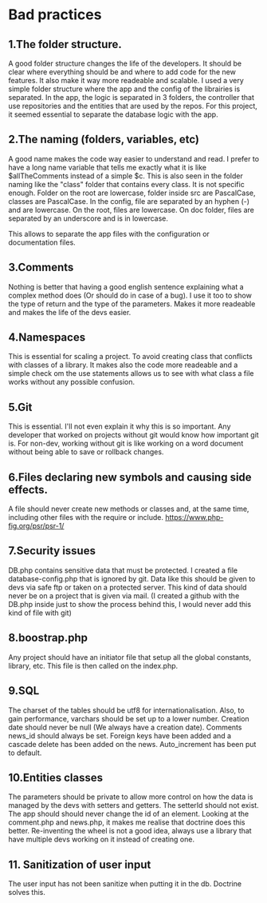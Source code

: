# Bad practices

## 1.The folder structure. 

A good folder structure changes the life of the developers. It should be clear where everything should be and where to 
add code for the new features. It also make it way more readeable and scalable. I used a very simple folder structure
where the app and the config of the librairies is separated. In the app, the logic is separated in 3 folders, the 
controller that use repositories and the entities that are used by the repos. For this project, it seemed essential to
separate the database logic with the app.

## 2.The naming (folders, variables, etc)

A good name makes the code way easier to understand and read. I prefer to have a long name variable that tells me 
exactly what it is like $allTheComments instead of a simple $c. This is also seen in the folder naming like the "class"
folder that contains every class. It is not specific enough. Folder on the root are lowercase, folder inside src are 
PascalCase, classes are PascalCase. In the config, file are separated by an hyphen (-) and are lowercase. On the root,
files are lowercase. On doc folder, files are separated by an underscore and is in lowercase.

This allows to separate the app files with the configuration or documentation files.

## 3.Comments

Nothing is better that having a good english sentence explaining what a complex method does (Or should do in case of 
a bug). I use it too to show the type of return and the type of the parameters. Makes it more readeable and makes the 
life of the devs easier.

## 4.Namespaces

This is essential for scaling a project. To avoid creating class that conflicts with classes of a library. It makes also
the code more readeable and a simple check om the use statements allows us to see with what class a file works without
any possible confusion.

## 5.Git

This is essential. I'll not even explain it why this is so important. Any developer that worked on projects without git
would know how important git is. For non-dev, working without git is like working on a word document without being able
to save or rollback changes.

## 6.Files declaring new symbols and causing side effects.

A file should never create new methods or classes and, at the same time, including other files with the require or 
include. https://www.php-fig.org/psr/psr-1/

## 7.Security issues

DB.php contains sensitive data that must be protected. I created a file database-config.php that is ignored by git. 
Data like this should be given to devs via safe ftp or taken on a protected server. This kind of data should never be on
a project that is given via mail. (I created a github with the DB.php inside just to show the process behind this, I 
would never add this kind of file with git)

## 8.boostrap.php

Any project should have an initiator file that setup all the global constants, library, etc. This file is then called on
the index.php.

## 9.SQL 

The charset of the tables should be utf8 for internationalisation. Also, to gain performance, varchars should be set up 
to a lower number. Creation date should never be null (We always have a creation date). Comments news_id should always
be set. Foreign keys have been added and a cascade delete has been added on the news. Auto_increment has been put to 
default.

## 10.Entities classes

The parameters should be private to allow more control on how the data is managed by the devs with setters and getters.
The setterId should not exist. The app should should never change the id of an element. Looking at the comment.php and 
news.php, it makes me realise that doctrine does this better. Re-inventing the wheel is not a good idea, always use a 
library that have multiple devs working on it instead of creating one.

## 11. Sanitization of user input

The user input has not been sanitize when putting it in the db. Doctrine solves this.